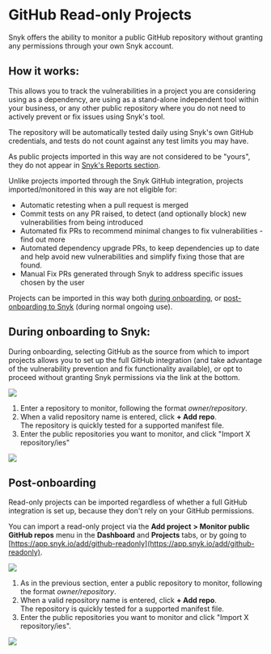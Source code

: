 # GitHub Read-only Projects

Snyk offers the ability to monitor a public GitHub repository without granting any permissions through your own Snyk account.

## How it works:

This allows you to track the vulnerabilities in a project you are considering using as a dependency, are using as a stand-alone independent tool within your business, or any other public repository where you do not need to actively prevent or fix issues using Snyk's tool.

The repository will be automatically tested daily using Snyk's own GitHub credentials, and tests do not count against any test limits you may have.

As public projects imported in this way are not considered to be "yours", they do not appear in [Snyk's Reports section](https://app.snyk.io/reports).

Unlike projects imported through the Snyk GitHub integration, projects imported/monitored in this way are not eligible for:

* Automatic retesting when a pull request is merged
* Commit tests on any PR raised, to detect (and optionally block) new vulnerabilities from being introduced
* Automated fix PRs to recommend minimal changes to fix vulnerabilities - find out more
* Automated dependency upgrade PRs, to keep dependencies up to date and help avoid new vulnerabilities and simplify fixing those that are found.
* Manual Fix PRs generated through Snyk to address specific issues chosen by the user

Projects can be imported in this way both [during onboarding](github-read-only-projects.md), or [post-onboarding to Snyk](github-read-only-projects.md) (during normal ongoing use).

## During onboarding to Snyk:

During onboarding, selecting GitHub as the source from which to import projects allows you to set up the full GitHub integration (and take advantage of the vulnerability prevention and fix functionality available), or opt to proceed without granting Snyk permissions via the link at the bottom.

![](../../../.gitbook/assets/github\_readonly\_setup-1\_18july2022.png)

1. Enter a repository to monitor, following the format _owner/repository_.
2. When a valid repository name is entered, click **+ Add repo**. \
   The repository is quickly tested for a supported manifest file.
3. Enter the public repositories you want to monitor, and click "Import X repository/ies"

![](<../../../.gitbook/assets/github\_readonly\_steps 2 & 3\_18july2022.png>)

## Post-onboarding

Read-only projects can be imported regardless of whether a full GitHub integration is set up, because they don't rely on your GitHub permissions.

You can import a read-only project via the **Add project** **> Monitor public GitHub repos** menu in the **Dashboard** and **Projects** tabs, or by going to [https://app.snyk.io/add/github-readonly](https://app.snyk.io/add/github-readonly).

![](../../../.gitbook/assets/screen\_shot\_2020-06-09\_at\_14.27.40.png)

1. As in the previous section, enter a public repository to monitor, following the format _owner/repository_.
2. When a valid repository name is entered, click **+ Add repo**. \
   The repository is quickly tested for a supported manifest file.
3. Enter the public repositories you want to monitor and click "Import X repository/ies".

![](<../../../.gitbook/assets/github\_readonly\_steps 2 & 3\_18july2022.png>)
